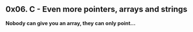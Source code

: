 ## 0x06. C - Even more pointers, arrays and strings
**Nobody can give you an array, they can only point...**

